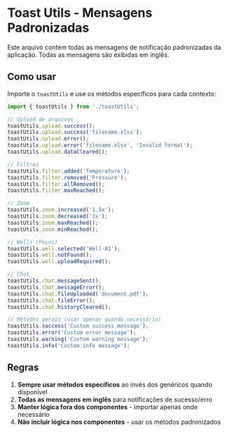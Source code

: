 # Toast Utils - Mensagens Padronizadas

Este arquivo contém todas as mensagens de notificação padronizadas da aplicação. Todas as mensagens são exibidas em inglês.

## Como usar

Importe o `toastUtils` e use os métodos específicos para cada contexto:

```typescript
import { toastUtils } from './toastUtils';

// Upload de arquivos
toastUtils.upload.success();
toastUtils.upload.success('filename.xlsx');
toastUtils.upload.error();
toastUtils.upload.error('filename.xlsx', 'Invalid format');
toastUtils.upload.dataCleared();

// Filtros
toastUtils.filter.added('Temperature');
toastUtils.filter.removed('Pressure');
toastUtils.filter.allRemoved();
toastUtils.filter.maxReached();

// Zoom
toastUtils.zoom.increased('1.5x');
toastUtils.zoom.decreased('1x');
toastUtils.zoom.maxReached();
toastUtils.zoom.minReached();

// Wells (Poços)
toastUtils.well.selected('Well-A1');
toastUtils.well.notFound();
toastUtils.well.uploadRequired();

// Chat
toastUtils.chat.messageSent();
toastUtils.chat.messageError();
toastUtils.chat.fileUploaded('document.pdf');
toastUtils.chat.fileError();
toastUtils.chat.historyCleared();

// Métodos gerais (usar apenas quando necessário)
toastUtils.success('Custom success message');
toastUtils.error('Custom error message');
toastUtils.warning('Custom warning message');
toastUtils.info('Custom info message');
```

## Regras

1. **Sempre usar métodos específicos** ao invés dos genéricos quando disponível
2. **Todas as mensagens em inglês** para notificações de sucesso/erro
3. **Manter lógica fora dos componentes** - importar apenas onde necessário
4. **Não incluir lógica nos componentes** - usar os métodos padronizados 